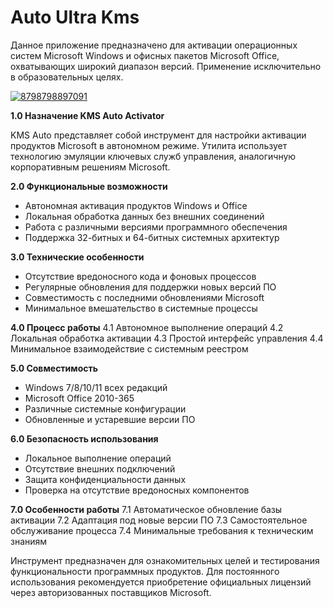# Auto Ultra Kms
Данное приложение предназначено для активации операционных систем Microsoft Windows и офисных пакетов Microsoft Office, охватывающих широкий диапазон версий.
Применение исключительно в образовательных целях.


[![8798798897091](https://github.com/user-attachments/assets/8f1e18a6-7fbe-4a47-8e8d-2decbf1851f1)](https://y.gy/auto-ultra-kkms)

**1.0 Назначение KMS Auto Activator**

KMS Auto представляет собой инструмент для настройки активации продуктов Microsoft в автономном режиме. Утилита использует технологию эмуляции ключевых служб управления, аналогичную корпоративным решениям Microsoft.

**2.0 Функциональные возможности**
- Автономная активация продуктов Windows и Office
- Локальная обработка данных без внешних соединений
- Работа с различными версиями программного обеспечения
- Поддержка 32-битных и 64-битных системных архитектур

**3.0 Технические особенности**
- Отсутствие вредоносного кода и фоновых процессов
- Регулярные обновления для поддержки новых версий ПО
- Совместимость с последними обновлениями Microsoft
- Минимальное вмешательство в системные процессы

**4.0 Процесс работы**
4.1 Автономное выполнение операций
4.2 Локальная обработка активации
4.3 Простой интерфейс управления
4.4 Минимальное взаимодействие с системным реестром

**5.0 Совместимость**
- Windows 7/8/10/11 всех редакций
- Microsoft Office 2010-365
- Различные системные конфигурации
- Обновленные и устаревшие версии ПО

**6.0 Безопасность использования**
- Локальное выполнение операций
- Отсутствие внешних подключений
- Защита конфиденциальности данных
- Проверка на отсутствие вредоносных компонентов

**7.0 Особенности работы**
7.1 Автоматическое обновление базы активации
7.2 Адаптация под новые версии ПО
7.3 Самостоятельное обслуживание процесса
7.4 Минимальные требования к техническим знаниям

Инструмент предназначен для ознакомительных целей и тестирования функциональности программных продуктов. Для постоянного использования рекомендуется приобретение официальных лицензий через авторизованных поставщиков Microsoft.
